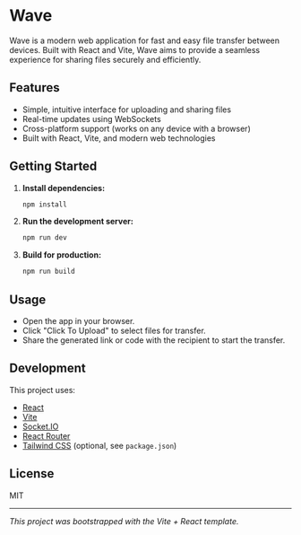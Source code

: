# Wave

Wave is a modern web application for fast and easy file transfer between devices. Built with React and Vite, Wave aims to provide a seamless experience for sharing files securely and efficiently.

## Features

- Simple, intuitive interface for uploading and sharing files
- Real-time updates using WebSockets
- Cross-platform support (works on any device with a browser)
- Built with React, Vite, and modern web technologies

## Getting Started

1. **Install dependencies:**
   ```bash
   npm install
   ```

2. **Run the development server:**
   ```bash
   npm run dev
   ```

3. **Build for production:**
   ```bash
   npm run build
   ```

## Usage

- Open the app in your browser.
- Click "Click To Upload" to select files for transfer.
- Share the generated link or code with the recipient to start the transfer.

## Development

This project uses:

- [React](https://react.dev/)
- [Vite](https://vite.dev/)
- [Socket.IO](https://socket.io/)
- [React Router](https://reactrouter.com/)
- [Tailwind CSS](https://tailwindcss.com/) (optional, see `package.json`)

## License

MIT

---
*This project was bootstrapped with the Vite + React template.*
